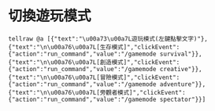 # 切換遊玩模式
`tellraw @a [{"text":"\u00a73\u00a7L遊玩模式(左鍵點擊文字)"},{"text":"\n\u00a76\u00a7L[生存模式]","clickEvent":{"action":"run_command","value":"/gamemode survival"}},{"text":"\n\u00a76\u00a7L[創造模式]","clickEvent":{"action":"run_command","value":"/gamemode creative"}},{"text":"\n\u00a76\u00a7L[冒險模式]","clickEvent":{"action":"run_command","value":"/gamemode adventure"}},{"text":"\n\u00a76\u00a7L[旁觀者模式]","clickEvent":{"action":"run_command","value":"/gamemode spectator"}}]`







